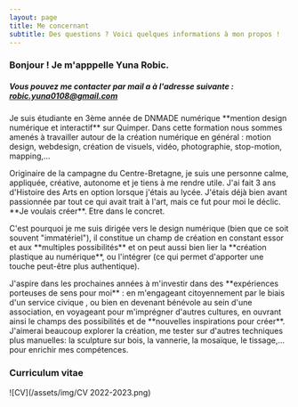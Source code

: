 ```yaml
---
layout: page
title: Me concernant
subtitle: Des questions ? Voici quelques informations à mon propos !
---
```


### Bonjour ! Je m'apppelle Yuna Robic.
  
##### Vous pouvez me contacter par mail a à l'adresse suivante : robic.yuna0108@gmail.com 
  
<p>Je suis étudiante en 3ème année de DNMADE numérique **mention design numérique et interactif** sur Quimper.
Dans cette formation nous sommes amenés à travailler autour de la création numérique en général :  
motion design, webdesign, création de visuels, vidéo, photographie, stop-motion, mapping,...</p>

<p>Originaire de la campagne du Centre-Bretagne, je suis une personne calme, appliquée, créative, autonome et je tiens à me rendre utile. 
J'ai fait 3 ans d'Histoire des Arts en option lorsque j'étais au lycée. J'étais déjà bien avant passionnée par tout ce qui avait trait à l'art, mais ce fut pour moi le déclic. **Je voulais créer**. Etre dans le concret.</p>

<p>C'est pourquoi je me suis dirigée vers le design numérique (bien que ce soit souvent "immatériel"), il constitue un champ de création en constant essor et aux **multiples possibilités** et on peut aussi bien lier la **création plastique au numérique**, ou l'intégrer (ce qui permet d'apporter une touche peut-être plus authentique).</p>

<p>J'aspire dans les prochaines années à m'investir dans des **expériences porteuses de sens pour moi** : en m'engageant citoyennement par le biais d'un service civique , ou bien en devenant bénévole au sein d'une association, en voyageant pour m'imprégner d'autres cultures, en ouvrant ainsi le champs des possibilités et de **nouvelles inspirations pour créer**. J'aimerai beaucoup explorer la création, me tester sur d'autres techniques plus manuelles: la sculpture sur bois, la vannerie, la mosaïque, le tissage,... pour enrichir mes compétences.</p>

### Curriculum vitae

![CV](/assets/img/CV 2022-2023.png)

